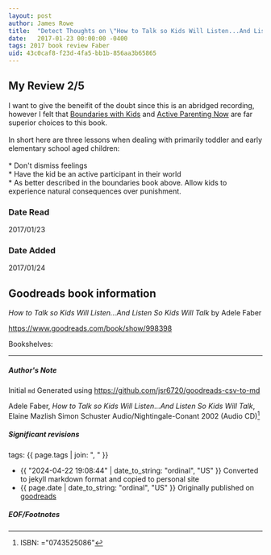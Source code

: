 ```yaml
---
layout: post
author: James Rowe
title:  "Detect Thoughts on \"How to Talk so Kids Will Listen...And Listen So Kids Will Talk\""
date:   2017-01-23 00:00:00 -0400
tags: 2017 book review Faber 
uid: 43c0caf8-f23d-4fa5-bb1b-856aa3b65865
---
```


<!-- highly dependent on how you personally use jekyll templates, and how you want this to show up -->
<!-- escape any jekyll keys with double brackets -->

## My Review 2/5

I want to give the beneifit of the doubt since this is an abridged recording, however I felt that [Boundaries with Kids](https://www.goodreads.com/book/show/104887) and [Active Parenting Now](https://www.goodreads.com/book/show/1343214) are far superior choices to this book.<br/><br/>In short here are three lessons when dealing with primarily toddler and early elementary school aged children:<br/><br/>* Don't dismiss feelings<br/>* Have the kid be an active participant in their world<br/>* As better described in the boundaries book above. Allow kids to experience natural consequences over punishment.<br/>

### Date Read
2017/01/23

### Date Added
2017/01/24

## Goodreads book information

*How to Talk so Kids Will Listen...And Listen So Kids Will Talk* by Adele Faber

https://www.goodreads.com/book/show/998398

Bookshelves: 

---

##### Author's Note

Initial `md` Generated using https://github.com/jsr6720/goodreads-csv-to-md

Adele Faber, *How to Talk so Kids Will Listen...And Listen So Kids Will Talk*, Elaine Mazlish Simon  Schuster Audio/Nightingale-Conant 2002 (Audio CD)[^1]

##### Significant revisions

tags: {{ page.tags | join: ", " }} <!-- todo move this somewhere -->

- {{ "2024-04-22 19:08:44" | date_to_string: "ordinal", "US" }} Converted to jekyll markdown format and copied to personal site
- {{ page.date | date_to_string: "ordinal", "US" }} Originally published on [goodreads](https://www.goodreads.com)

##### EOF/Footnotes

[^1]: ISBN: ="0743525086"